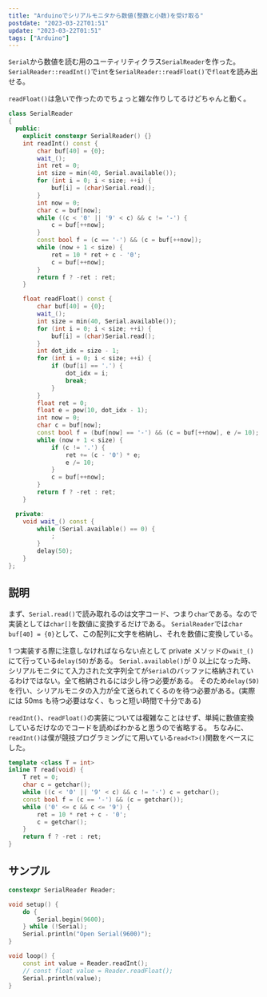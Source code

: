 ```yaml
---
title: "Arduinoでシリアルモニタから数値(整数と小数)を受け取る"
postdate: "2023-03-22T01:51"
update: "2023-03-22T01:51"
tags: ["Arduino"]
---
```


`Serial`から数値を読む用のユーティリティクラス`SerialReader`を作った。`SerialReader::readInt()`で`int`を`SerialReader::readFloat()`で`float`を読み出せる。

`readFloat()`は急いで作ったのでちょっと雑な作りしてるけどちゃんと動く。

```cpp
class SerialReader
{
  public:
    explicit constexpr SerialReader() {}
    int readInt() const {
        char buf[40] = {0};
        wait_();
        int ret = 0;
        int size = min(40, Serial.available());
        for (int i = 0; i < size; ++i) {
            buf[i] = (char)Serial.read();
        }
        int now = 0;
        char c = buf[now];
        while ((c < '0' || '9' < c) && c != '-') {
            c = buf[++now];
        }
        const bool f = (c == '-') && (c = buf[++now]);
        while (now + 1 < size) {
            ret = 10 * ret + c - '0';
            c = buf[++now];
        }
        return f ? -ret : ret;
    }

    float readFloat() const {
        char buf[40] = {0};
        wait_();
        int size = min(40, Serial.available());
        for (int i = 0; i < size; ++i) {
            buf[i] = (char)Serial.read();
        }
        int dot_idx = size - 1;
        for (int i = 0; i < size; ++i) {
            if (buf[i] == '.') {
                dot_idx = i;
                break;
            }
        }
        float ret = 0;
        float e = pow(10, dot_idx - 1);
        int now = 0;
        char c = buf[now];
        const bool f = (buf[now] == '-') && (c = buf[++now], e /= 10);
        while (now + 1 < size) {
            if (c != '.') {
                ret += (c - '0') * e;
                e /= 10;
            }
            c = buf[++now];
        }
        return f ? -ret : ret;
    }

  private:
    void wait_() const {
        while (Serial.available() == 0) {
            ;
        }
        delay(50);
    }
};
```

## 説明

まず、`Serial.read()`で読み取れるのは文字コード、つまり`char`である。なので実装としては`char[]`を数値に変換するだけである。
`SerialReader`では`char buf[40] = {0}`として、この配列に文字を格納し、それを数値に変換している。

1 つ実装する際に注意しなければならない点として private メソッドの`wait_()`にて行っている`delay(50)`がある。
`Serial.available()`が 0 以上になった時、シリアルモニタにて入力された文字列全てが`Serial`のバッファに格納されているわけではない。全て格納されるには少し待つ必要がある。
そのため`delay(50)`を行い、シリアルモニタの入力が全て送られてくるのを待つ必要がある。(実際には 50ms も待つ必要はなく、もっと短い時間で十分である)

`readInt()`、`readFloat()`の実装については複雑なことはせず、単純に数値変換しているだけなのでコードを読めばわかると思うので省略する。
ちなみに、`readInt()`は僕が競技プログラミングにて用いている`read<T>()`関数をベースにした。

```cpp
template <class T = int>
inline T read(void) {
    T ret = 0;
    char c = getchar();
    while ((c < '0' || '9' < c) && c != '-') c = getchar();
    const bool f = (c == '-') && (c = getchar());
    while ('0' <= c && c <= '9') {
        ret = 10 * ret + c - '0';
        c = getchar();
    }
    return f ? -ret : ret;
}
```

## サンプル

```cpp
constexpr SerialReader Reader;

void setup() {
    do {
        Serial.begin(9600);
    } while (!Serial);
    Serial.println("Open Serial(9600)");
}

void loop() {
    const int value = Reader.readInt();
    // const float value = Reader.readFloat();
    Serial.println(value);
}
```
